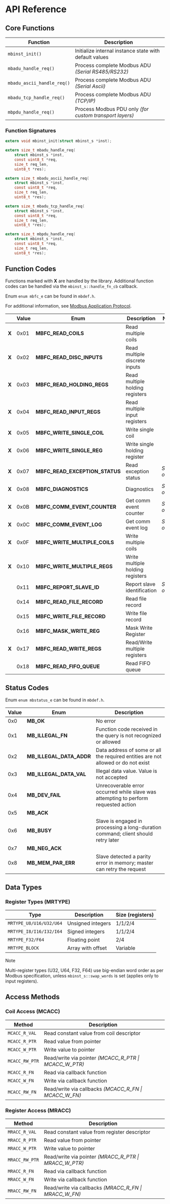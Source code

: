 # API Reference

## Core Functions

| Function                   | Description                                             |
| -------------------------- | ------------------------------------------------------- |
| `mbinst_init()`            | Initialize internal instance state with default values  |
| `mbadu_handle_req()`       | Process complete Modbus ADU _(Serial RS485/RS232)_      |
| `mbadu_ascii_handle_req()` | Process complete Modbus ADU _(Serial Ascii)_            |
| `mbadu_tcp_handle_req()`   | Process complete Modbus ADU _(TCP/IP)_                  |
| `mbpdu_handle_req()`       | Process Modbus PDU only _(for custom transport layers)_ |

### Function Signatures

```c
extern void mbinst_init(struct mbinst_s *inst);

extern size_t mbadu_handle_req(
    struct mbinst_s *inst,
    const uint8_t *req,
    size_t req_len,
    uint8_t *res);

extern size_t mbadu_ascii_handle_req(
    struct mbinst_s *inst,
    const uint8_t *req,
    size_t req_len,
    uint8_t *res);

extern size_t mbadu_tcp_handle_req(
    struct mbinst_s *inst,
    const uint8_t *req,
    size_t req_len,
    uint8_t *res);

extern size_t mbpdu_handle_req(
    struct mbinst_s *inst,
    const uint8_t *req,
    size_t req_len,
    uint8_t *res);
```

## Function Codes

Functions marked with **X** are handled by the library.
Additional function codes can be handled via the `mbinst_s::handle_fn_cb` callback.

Enum `enum mbfc_e` can be found in `mbdef.h`.

For additional information, see [Modbus Application Protocol](https://www.modbus.org/docs/Modbus_Application_Protocol_V1_1b3.pdf).

|       | Value | Enum                           | Description                      | Note          |
| ----- | ----- | ------------------------------ | -------------------------------- | ------------- |
| **X** | 0x01  | **MBFC_READ_COILS**            | Read multiple coils              |               |
| **X** | 0x02  | **MBFC_READ_DISC_INPUTS**      | Read multiple discrete inputs    |               |
| **X** | 0x03  | **MBFC_READ_HOLDING_REGS**     | Read multiple holding registers  |               |
| **X** | 0x04  | **MBFC_READ_INPUT_REGS**       | Read multiple input registers    |               |
| **X** | 0x05  | **MBFC_WRITE_SINGLE_COIL**     | Write single coil                |               |
| **X** | 0x06  | **MBFC_WRITE_SINGLE_REG**      | Write single holding register    |               |
| **X** | 0x07  | **MBFC_READ_EXCEPTION_STATUS** | Read exception status            | _Serial only_ |
| **X** | 0x08  | **MBFC_DIAGNOSTICS**           | Diagnostics                      | _Serial only_ |
| **X** | 0x0B  | **MBFC_COMM_EVENT_COUNTER**    | Get comm event counter           | _Serial only_ |
| **X** | 0x0C  | **MBFC_COMM_EVENT_LOG**        | Get comm event log               | _Serial only_ |
| **X** | 0x0F  | **MBFC_WRITE_MULTIPLE_COILS**  | Write multiple coils             |               |
| **X** | 0x10  | **MBFC_WRITE_MULTIPLE_REGS**   | Write multiple holding registers |               |
|       | 0x11  | **MBFC_REPORT_SLAVE_ID**       | Report slave identification      | _Serial only_ |
|       | 0x14  | **MBFC_READ_FILE_RECORD**      | Read file record                 |               |
|       | 0x15  | **MBFC_WRITE_FILE_RECORD**     | Write file record                |               |
|       | 0x16  | **MBFC_MASK_WRITE_REG**        | Mask Write Register              |               |
| **X** | 0x17  | **MBFC_READ_WRITE_REGS**       | Read/Write multiple registers    |               |
|       | 0x18  | **MBFC_READ_FIFO_QUEUE**       | Read FIFO queue                  |               |

## Status Codes

Enum `enum mbstatus_e` can be found in `mbdef.h`.

| Value | Enum                     | Description                                                                         |
| ----- | ------------------------ | ----------------------------------------------------------------------------------- |
| 0x0   | **MB_OK**                | No error                                                                            |
| 0x1   | **MB_ILLEGAL_FN**        | Function code received in the query is not recognized or allowed                    |
| 0x2   | **MB_ILLEGAL_DATA_ADDR** | Data address of some or all the required entities are not allowed or do not exist   |
| 0x3   | **MB_ILLEGAL_DATA_VAL**  | Illegal data value. Value is not accepted                                           |
| 0x4   | **MB_DEV_FAIL**          | Unrecoverable error occurred while slave was attempting to perform requested action |
| 0x5   | **MB_ACK**               |                                                                                     |
| 0x6   | **MB_BUSY**              | Slave is engaged in processing a long-duration command; client should retry later   |
| 0x7   | **MB_NEG_ACK**           |                                                                                     |
| 0x8   | **MB_MEM_PAR_ERR**       | Slave detected a parity error in memory; master can retry the request               |

## Data Types

### Register Types (MRTYPE)

| Type                    | Description       | Size (registers) |
| ----------------------- | ----------------- | ---------------- |
| `MRTYPE_U8/U16/U32/U64` | Unsigned integers | 1/1/2/4          |
| `MRTYPE_I8/I16/I32/I64` | Signed integers   | 1/1/2/4          |
| `MRTYPE_F32/F64`        | Floating point    | 2/4              |
| `MRTYPE_BLOCK`          | Array with offset | Variable         |

> [!Note]
> Multi-register types (U32, U64, F32, F64) use big-endian word order as per Modbus specification, unless `mbinst_s::swap_words` is set (applies only to input registers).

## Access Methods

### Coil Access (MCACC)

| Method         | Description                                           |
| -------------- | ----------------------------------------------------- |
| `MCACC_R_VAL`  | Read constant value from coil descriptor              |
| `MCACC_R_PTR`  | Read value from pointer                               |
| `MCACC_W_PTR`  | Write value to pointer                                |
| `MCACC_RW_PTR` | Read/write via pointer _(MCACC_R_PTR \| MCACC_W_PTR)_ |
| `MCACC_R_FN`   | Read via callback function                            |
| `MCACC_W_FN`   | Write via callback function                           |
| `MCACC_RW_FN`  | Read/write via callbacks _(MCACC_R_FN \| MCACC_W_FN)_ |

### Register Access (MRACC)

| Method         | Description                                           |
| -------------- | ----------------------------------------------------- |
| `MRACC_R_VAL`  | Read constant value from register descriptor          |
| `MRACC_R_PTR`  | Read value from pointer                               |
| `MRACC_W_PTR`  | Write value to pointer                                |
| `MRACC_RW_PTR` | Read/write via pointer _(MRACC_R_PTR \| MRACC_W_PTR)_ |
| `MRACC_R_FN`   | Read via callback function                            |
| `MRACC_W_FN`   | Write via callback function                           |
| `MRACC_RW_FN`  | Read/write via callbacks _(MRACC_R_FN \| MRACC_W_FN)_ |
